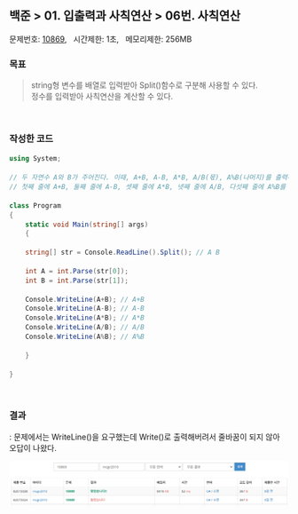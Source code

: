 
## 백준 > 01. 입출력과 사칙연산 > 06번. 사칙연산    
문제번호: [10869](https://www.acmicpc.net/problem/10869), &nbsp; 시간제한: 1초, &nbsp; 메모리제한: 256MB

### 목표
>string형 변수를 배열로 입력받아 Split()함수로 구분해 사용할 수 있다.    
>정수를 입력받아 사칙연산을 계산할 수 있다.

<br>

### 작성한 코드   

```cs
using System;

// 두 자연수 A와 B가 주어진다. 이때, A+B, A-B, A*B, A/B(몫), A%B(나머지)를 출력하는 프로그램을 작성하시오.
// 첫째 줄에 A+B, 둘째 줄에 A-B, 셋째 줄에 A*B, 넷째 줄에 A/B, 다섯째 줄에 A%B를 출력한다.

class Program
{
    static void Main(string[] args)
    {
    
    string[] str = Console.ReadLine().Split(); // A B

    int A = int.Parse(str[0]);
    int B = int.Parse(str[1]);         

    Console.WriteLine(A+B); // A+B
    Console.WriteLine(A-B); // A-B
    Console.WriteLine(A*B); // A*B
    Console.WriteLine(A/B); // A/B
    Console.WriteLine(A%B); // A%B 

    }    
    
}
```

<br>

### 결과    
: 문제에서는 WriteLine()을 요구했는데 Write()로 출력해버려서 줄바꿈이 되지 않아 오답이 나왔다.

![01단계 06번문항 제출결과](06_result_Img.png)